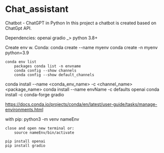 # Chat_assistant
Chatbot - ChatGPT in Python 
In this project a chatbot is created based on ChatGpt API.

Dependencies:
  openai
  gradio _> python 3.8+
  
Create env w. Conda:
    conda create --name myenv
    conda create -n myenv python=3.9
    
    conda env list
        packages conda list -n envname
        conda config --show channels
        conda config --show default_channels
        
conda install --name <conda_env_name> -c <channel_name> <package_name>
conda install --name envName -c defaults openai
conda install -c conda-forge gradio
             
https://docs.conda.io/projects/conda/en/latest/user-guide/tasks/manage-environments.html

with pip:
    python3 -m venv nameEnv

    close and open new terminal or: 
        source nameEnv/bin/activate
    
    pip install openai
    pip install gradio


